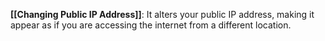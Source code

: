 **[[Changing Public IP Address]]**: It alters your public IP address, making it appear as if you are accessing the internet from a different location.